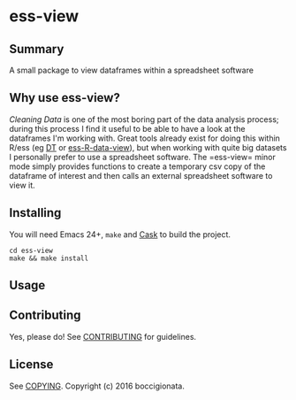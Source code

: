 # ess-view

## Summary

A small package to view dataframes within a spreadsheet software


## Why use ess-view?

*Cleaning Data* is one of the most boring part of the data analysis process; during this process
I find it useful to be able to have a look at the dataframes I'm working with.
Great tools already exist for doing this within R/ess (eg [DT](http://rstudio.github.io/DT/) or [ess-R-data-view](https://github.com/myuhe/ess-R-data-view.el)),
but when working with quite big datasets I personally prefer to use a spreadsheet software.
 The =ess-view= minor mode simply provides functions to create a temporary csv copy of the dataframe of interest and then calls an external spreadsheet software to view it.
 
## Installing

You will need Emacs 24+, `make` and [Cask](https://github.com/cask/cask) to
build the project.

    cd ess-view
    make && make install



## Usage

	


## Contributing

Yes, please do! See [CONTRIBUTING][] for guidelines.

## License

See [COPYING][]. Copyright (c) 2016 boccigionata.


[CONTRIBUTING]: ./CONTRIBUTING.md
[COPYING]: ./COPYING
